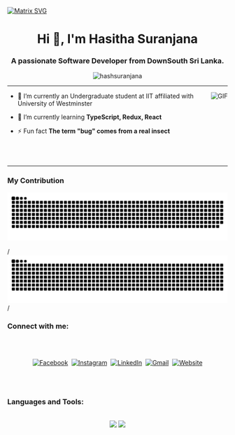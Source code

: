  [![Matrix SVG](https://raw.githubusercontent.com/rodrigograca31/rodrigograca31/master/matrix.svg)](https://hashsuranjana.github.io/)
 <br>
<h1 align="center">Hi 👋, I'm Hasitha Suranjana</h1>
<h3 align="center">A passionate Software Developer from DownSouth Sri Lanka.</h3>

<p align="center"> <img src="https://komarev.com/ghpvc/?username=hashsuranjana&label=Profile%20views&color=0e75b6&style=flat" alt="hashsuranjana" /> </p>



---
<img align="right" alt="GIF" height="160px" src="https://media.giphy.com/media/du3J3cXyzhj75IOgvA/giphy.gif" />

- 🔭 I’m currently an Undergraduate student at IIT affiliated with University of Westminster

- 🌱 I’m currently learning **TypeScript, Redux, React**
  
- ⚡ Fun fact **The term "bug" comes from a real insect** <br><br><br><br>

---
<div>
<h3>My Contribution </h3>
<picture>
  <source
    media="(prefers-color-scheme: dark)"
    srcset="https://raw.githubusercontent.com/platane/snk/output/github-contribution-grid-snake-dark.svg"
  />
  <source
    media="(prefers-color-scheme: light)"
    srcset="https://raw.githubusercontent.com/platane/snk/output/github-contribution-grid-snake.svg"
  />
  <img
    alt="github contribution grid snake animation"
    src="https://raw.githubusercontent.com/platane/snk/output/github-contribution-grid-snake.svg"
  />
</picture>
 
/*![snake gif](https://github.com/HashSuranjana/HashSuranjana/blob/output/github-contribution-grid-snake.svg)*/

</div>

<h3 align="left">Connect with me:</h3><br>
<p align="center">
<br>
<a href="https://web.facebook.com/hasithasuranjana.wijesinghe" target=_blank><img src="https://img.shields.io/badge/facebook-%231877F2.svg?&style=for-the-badge&logo=facebook&logoColor=white" alt="Facebook" /></a>&nbsp;
<a href=""><img src="https://img.shields.io/badge/instagram-%23E4405F.svg?&style=for-the-badge&logo=instagram&logoColor=white" alt="Instagram" /></a>&nbsp;
<a href="www.linkedin.com/in/hasitha-suranjana-b3b64a244" ><img src="https://img.shields.io/badge/linkedin-%230077B5.svg?&style=for-the-badge&logo=linkedin&logoColor=white" alt="LinkedIn" /></a>&nbsp;
<a href="mailto:hasithasuranjana12@gmail.com"><img src="https://img.shields.io/badge/gmail-%23D14836.svg?&style=for-the-badge&logo=gmail&logoColor=white" alt="Gmail"/></a>&nbsp;
<a href="https://hashsuranjana.github.io/"><img alt="Website" src="https://img.shields.io/website?style=for-the-badge&up_message=portfolio&url=https%3A%2F%2Fkkvanonymous.github.io%2F"></a>
</p>
<br><br>

<h3 align="left">Languages and Tools:</h3><br>
<div align="center">
    <img src="https://skillicons.dev/icons?i=python,java,mysql,kotlin,javascript,php,cpp,laravel,html" />
    <img src="https://skillicons.dev/icons?i=css,react,flutter,postman,vscode,github,figma,git,firebase" /><br>
    
</div>
